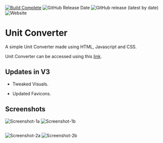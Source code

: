 [![Build Complete](https://img.shields.io/badge/build-passing-brightgreen)](https://adm410.github.io/Unit-Converter/)
![GitHub Release Date](https://img.shields.io/github/release-date/adm410/Unit-Converter)
![GitHub release (latest by date)](https://img.shields.io/github/v/release/adm410/Unit-Converter)
![Website](https://img.shields.io/website?url=https://adm410.github.io/Unit-Converter/)

# Unit Converter

A simple Unit Converter made using HTML, Javascript and CSS.

Unit Converter can be accessed using this [link](https://adm410.github.io/Unit-Converter/).

## Updates in V3

- Tweaked Visuals.

- Updated Favicons.

## Screenshots

![Screenshot-1a](https://user-images.githubusercontent.com/90643958/164453681-a2b2b4d0-8827-4953-8e5f-09f9b4065ba7.png#gh-light-mode-only)
![Screenshot-1b](https://user-images.githubusercontent.com/90643958/164453692-b6094b40-496a-4441-81da-d347fc416b19.png#gh-dark-mode-only)
##
![Screenshot-2a](https://user-images.githubusercontent.com/90643958/164453766-dfefffc1-07a2-4f7e-bc75-3a7845632c36.png#gh-light-mode-only)
![Screenshot-2b](https://user-images.githubusercontent.com/90643958/164453818-60fa1be6-6bde-409f-8e53-637db76c1c96.png#gh-dark-mode-only)